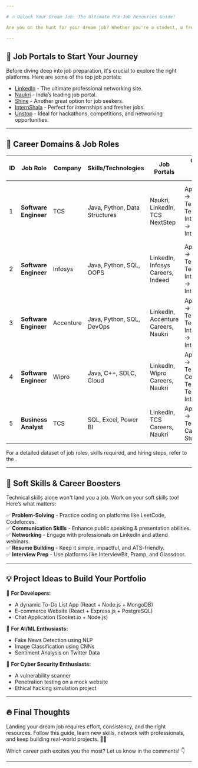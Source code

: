 ```yaml
---

# 🔥 Unlock Your Dream Job: The Ultimate Pre-Job Resources Guide!

Are you on the hunt for your dream job? Whether you're a student, a fresh graduate, or someone switching careers, the job search process can be overwhelming. Don't worry! We've compiled a comprehensive list of pre-job resources, career paths, and learning materials to set you on the right track. 🚀

---
```


## 📌 Job Portals to Start Your Journey

Before diving deep into job preparation, it's crucial to explore the right platforms. Here are some of the top job portals:

- [LinkedIn](https://www.linkedin.com/) - The ultimate professional networking site.
- [Naukri](https://www.naukri.com/) - India’s leading job portal.
- [Shine](https://www.shine.com/) - Another great option for job seekers.
- [InternShala](https://internshala.com/) - Perfect for internships and fresher jobs.
- [Unstop](https://unstop.com/) - Ideal for hackathons, competitions, and networking opportunities.

---

## 🎯 Career Domains & Job Roles

| ID  | Job Role                      | Company    | Skills/Technologies             | Job Portals                          | Offline Hiring Steps                                       | Online Hiring Steps                                     | Application Link |
|-----|-------------------------------|-----------|--------------------------------|--------------------------------------|-----------------------------------------------------------|---------------------------------------------------------|------------------|
| 1   | **Software Engineer**         | TCS       | Java, Python, Data Structures  | Naukri, LinkedIn, TCS NextStep      | Application → Aptitude Test → Tech Interview → HR Interview | Online Test → Coding Round → Virtual Tech & HR Interview | [Apply](https://www.tcs.com/careers) |
| 2   | **Software Engineer**         | Infosys   | Java, Python, SQL, OOPS        | LinkedIn, Infosys Careers, Indeed  | Application → Online Test → Tech Interview → HR Interview | Online Aptitude Test → Coding Test → Virtual Interview | [Apply](https://www.infosys.com/careers/apply.html) |
| 3   | **Software Engineer**         | Accenture | Java, Python, SQL, DevOps      | LinkedIn, Accenture Careers, Naukri | Application → Aptitude Test → Tech Interview → HR Interview | Online Coding Test → Virtual Tech Interview | [Apply](https://www.accenture.com/in-en/careers) |
| 4   | **Software Engineer**         | Wipro     | Java, C++, SDLC, Cloud         | LinkedIn, Wipro Careers, Naukri    | Application → Aptitude Test → Coding Test → Tech & HR Interview | Online Aptitude Test → Virtual Tech Interview | [Apply](https://careers.wipro.com/) |
| 5   | **Business Analyst**          | TCS       | SQL, Excel, Power BI           | LinkedIn, TCS Careers, Naukri      | Application → Aptitude Test → Case Study 


For a detailed dataset of job roles, skills required, and hiring steps, refer to the .

---

## 🚀 Soft Skills & Career Boosters

Technical skills alone won't land you a job. Work on your soft skills too! Here’s what matters:

✅ **Problem-Solving** - Practice coding on platforms like LeetCode, Codeforces.  
✅ **Communication Skills** - Enhance public speaking & presentation abilities.  
✅ **Networking** - Engage with professionals on LinkedIn and attend webinars.  
✅ **Resume Building** - Keep it simple, impactful, and ATS-friendly.  
✅ **Interview Prep** - Use platforms like InterviewBit, Pramp, and Glassdoor.  

---

## 💡 Project Ideas to Build Your Portfolio

🚀 **For Developers:**  
- A dynamic To-Do List App (React + Node.js + MongoDB)  
- E-commerce Website (React + Express.js + PostgreSQL)  
- Chat Application (Socket.io + Node.js)  

🚀 **For AI/ML Enthusiasts:**  
- Fake News Detection using NLP  
- Image Classification using CNNs  
- Sentiment Analysis on Twitter Data  

🚀 **For Cyber Security Enthusiasts:**  
- A vulnerability scanner  
- Penetration testing on a mock website  
- Ethical hacking simulation project  

---

## 🔥 Final Thoughts

Landing your dream job requires effort, consistency, and the right resources. Follow this guide, learn new skills, network with professionals, and keep building real-world projects. 🚀💼

Which career path excites you the most? Let us know in the comments! 👇

---
